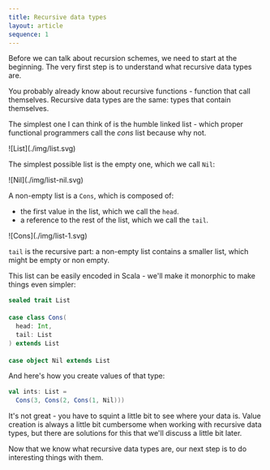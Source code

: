 ```yaml
---
title: Recursive data types
layout: article
sequence: 1
---
```


Before we can talk about recursion schemes, we need to start at the beginning. The very first step is to understand what recursive data types are.

You probably already know about recursive functions - function that call themselves. Recursive data types are the same: types that contain themselves.

The simplest one I can think of is the humble linked list - which proper functional programmers call the _cons_ list because why not.

<span class="figure">
![List](./img/list.svg)
</span>

The simplest possible list is the empty one, which we call `Nil`:

<span class="figure">
![Nil](./img/list-nil.svg)
</span>


A non-empty list is a `Cons`, which is composed of:

- the first value in the list, which we call the `head`.
- a reference to the rest of the list, which we call the `tail`.

<span class="figure">
![Cons](./img/list-1.svg)
</span>

`tail` is the recursive part: a non-empty list contains a smaller list, which might be empty or non empty.

This list can be easily encoded in Scala - we'll make it monorphic to make things even simpler:

```scala
sealed trait List

case class Cons(
  head: Int,
  tail: List
) extends List

case object Nil extends List
```

And here's how you create values of that type:

```scala
val ints: List =
  Cons(3, Cons(2, Cons(1, Nil)))
```

It's not great - you have to squint a little bit to see where your data is. Value creation is always a little bit cumbersome when working with recursive data types, but there are solutions for this that we'll discuss a little bit later.

Now that we know what recursive data types are, our next step is to do interesting things with them.
